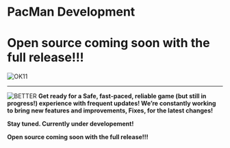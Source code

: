 # PacMan Development
# Open source coming soon with the full release!!!
![OK11](https://github.com/user-attachments/assets/70fa60c6-c82d-49c5-9926-b71f205036b9)

-------------------------------------------------------------------------------------------

![BETTER](https://github.com/user-attachments/assets/ab729d00-f652-48cf-b815-f6189dcc0f36)
**Get ready for a Safe, fast-paced, reliable game (but still in progress!) experience with frequent updates! We’re constantly working to bring new features and improvements, Fixes, for the latest changes!**

**Stay tuned. Currently under developement!**

**Open source coming soon with the full release!!!**
